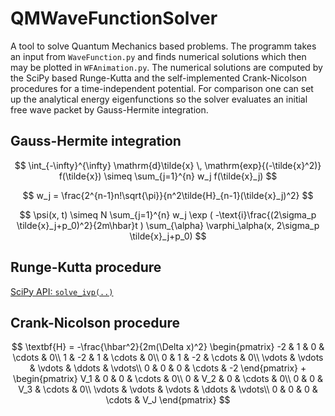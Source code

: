 # QMWaveFunctionSolver
A tool to solve Quantum Mechanics based problems. The programm takes an input from `WaveFunction.py` and finds numerical solutions which then may be plotted in `WFAnimation.py`. The numerical solutions are computed by the SciPy based Runge-Kutta and the self-implemented Crank-Nicolson procedures for a time-independent potential. For comparison one can set up the analytical energy eigenfunctions so the solver evaluates an initial free wave packet by Gauss-Hermite integration. 
## Gauss-Hermite integration
$$
\int_{-\infty}^{\infty} \mathrm{d}\tilde{x} \, \mathrm{exp}{(-\tilde{x}^2)} f(\tilde{x}) \simeq \sum_{j=1}^{n} w_j f(\tilde{x}_j)
$$
<!-- mit Hermite Polynome (und Nullstellen)
$$
\begin{align*}
    \tilde{H}_{-1}(\tilde{x}) &= 0, \tilde{H}_{0}(\tilde{x}) = 1\\
    \tilde{H}_{j}(\tilde{x}) &= 2\tilde{x}\tilde{H}_{j-1}(\tilde{x})-2(j-1)\tilde{H}_{j-2}(\tilde{x}) \text{    für    } j=1,\dots,n
\end{align*}
$$
und Gewichte -->
$$
w_j = \frac{2^{n-1}n!\sqrt{\pi}}{n^2\tilde{H}_{n-1}(\tilde{x}_j)^2}
$$
<!-- Approximation des Wellenpakets -->
$$
\psi(x, t) \simeq N \sum_{j=1}^{n} w_j \exp ( -\text{i}\frac{(2\sigma_p \tilde{x}_j+p_0)^2}{2m\hbar}t ) \sum_{\alpha} \varphi_\alpha(x, 2\sigma_p \tilde{x}_j+p_0)
$$
## Runge-Kutta procedure
[SciPy API: `solve_ivp(..)`](https://docs.scipy.org/doc/scipy/reference/generated/scipy.integrate.solve_ivp.html)
## Crank-Nicolson procedure
<!-- $$
\psi_j^{n+1} = ( \textbf{I} - \frac{\Delta t}{2\text{i}\hbar}\mathbf{H} )^{-1} ( \textbf{I} + \frac{\Delta t}{2\text{i}\hbar}\mathbf{H} ) \psi_j^n
$$
mit Einheitsmatrix $\textbf{I}$ und Hamiltonoperator -->
$$
\textbf{H} = -\frac{\hbar^2}{2m(\Delta x)^2}    
\begin{pmatrix}
    -2 & 1 & 0 & \cdots & 0\\
    1 & -2 & 1 & \cdots & 0\\
    0 & 1 & -2 & \cdots & 0\\
    \vdots & \vdots & \vdots & \ddots & \vdots\\
    0 & 0 & 0 & \cdots & -2
\end{pmatrix} +
\begin{pmatrix}
    V_1 & 0 & 0 & \cdots & 0\\
    0 & V_2 & 0 & \cdots & 0\\
    0 & 0 & V_3 & \cdots & 0\\
    \vdots & \vdots & \vdots & \ddots & \vdots\\
    0 & 0 & 0 & \cdots & V_J
\end{pmatrix}
$$